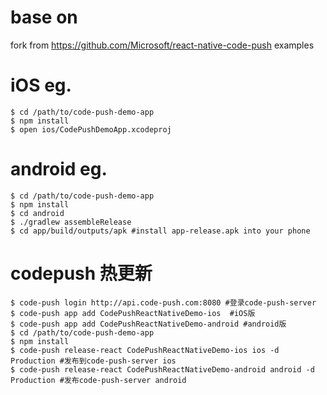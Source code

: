 # base on

fork from https://github.com/Microsoft/react-native-code-push examples

# iOS eg.

```shell
$ cd /path/to/code-push-demo-app
$ npm install
$ open ios/CodePushDemoApp.xcodeproj
```

# android eg.

```shell
$ cd /path/to/code-push-demo-app
$ npm install
$ cd android
$ ./gradlew assembleRelease
$ cd app/build/outputs/apk #install app-release.apk into your phone
```

# codepush 热更新

```shell
$ code-push login http://api.code-push.com:8080 #登录code-push-server
$ code-push app add CodePushReactNativeDemo-ios  #iOS版
$ code-push app add CodePushReactNativeDemo-android #android版
$ cd /path/to/code-push-demo-app
$ npm install
$ code-push release-react CodePushReactNativeDemo-ios ios -d Production #发布到code-push-server ios
$ code-push release-react CodePushReactNativeDemo-android android -d Production #发布code-push-server android
```
